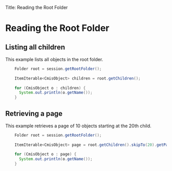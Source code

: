Title: Reading the Root Folder

# Reading the Root Folder

## Listing all children

This example lists all objects in the root folder.

```java
    Folder root = session.getRootFolder();
    
    ItemIterable<CmisObject> children = root.getChildren();
    
    for (CmisObject o : children) {
      System.out.println(o.getName());
    }
```

## Retrieving a page

This example retrieves a page of 10 objects starting at the 20th child.

```java
    Folder root = session.getRootFolder();
    
    ItemIterable<CmisObject> page = root.getChildren().skipTo(20).getPage(10);
    
    for (CmisObject o : page) {
      System.out.println(o.getName());
    }
```
